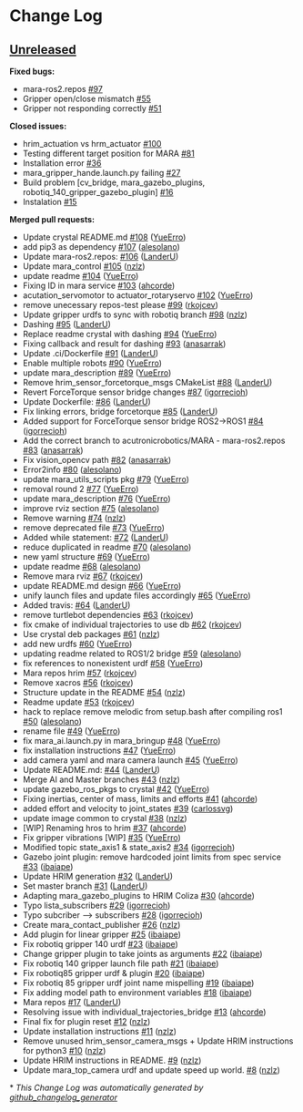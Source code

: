 # Change Log

## [Unreleased](https://github.com/acutronicrobotics/mara/tree/HEAD)

**Fixed bugs:**

- mara-ros2.repos [\#97](https://github.com/AcutronicRobotics/MARA/issues/97)
- Gripper open/close mismatch [\#55](https://github.com/AcutronicRobotics/MARA/issues/55)
- Gripper not responding correctly [\#51](https://github.com/AcutronicRobotics/MARA/issues/51)

**Closed issues:**

- hrim\_actuation vs hrm\_actuator [\#100](https://github.com/AcutronicRobotics/MARA/issues/100)
- Testing different target position for MARA [\#81](https://github.com/AcutronicRobotics/MARA/issues/81)
- Installation error [\#36](https://github.com/AcutronicRobotics/MARA/issues/36)
- mara\_gripper\_hande.launch.py failing [\#27](https://github.com/AcutronicRobotics/MARA/issues/27)
- Build problem \[cv\_bridge,  mara\_gazebo\_plugins, robotiq\_140\_gripper\_gazebo\_plugin\] [\#16](https://github.com/AcutronicRobotics/MARA/issues/16)
- Instalation [\#15](https://github.com/AcutronicRobotics/MARA/issues/15)

**Merged pull requests:**

- Update crystal README.md [\#108](https://github.com/AcutronicRobotics/MARA/pull/108) ([YueErro](https://github.com/YueErro))
- add pip3 as dependency [\#107](https://github.com/AcutronicRobotics/MARA/pull/107) ([alesolano](https://github.com/alesolano))
- Update mara-ros2.repos: [\#106](https://github.com/AcutronicRobotics/MARA/pull/106) ([LanderU](https://github.com/LanderU))
- Update mara\_control [\#105](https://github.com/AcutronicRobotics/MARA/pull/105) ([nzlz](https://github.com/nzlz))
- update readme [\#104](https://github.com/AcutronicRobotics/MARA/pull/104) ([YueErro](https://github.com/YueErro))
- Fixing ID in mara service [\#103](https://github.com/AcutronicRobotics/MARA/pull/103) ([ahcorde](https://github.com/ahcorde))
- acutation\_servomotor to actuator\_rotaryservo [\#102](https://github.com/AcutronicRobotics/MARA/pull/102) ([YueErro](https://github.com/YueErro))
- remove unecessary repos-test please [\#99](https://github.com/AcutronicRobotics/MARA/pull/99) ([rkojcev](https://github.com/rkojcev))
- Update gripper urdfs to sync with robotiq branch [\#98](https://github.com/AcutronicRobotics/MARA/pull/98) ([nzlz](https://github.com/nzlz))
- Dashing [\#95](https://github.com/AcutronicRobotics/MARA/pull/95) ([LanderU](https://github.com/LanderU))
- Replace readme crystal with dashing [\#94](https://github.com/AcutronicRobotics/MARA/pull/94) ([YueErro](https://github.com/YueErro))
- Fixing callback and result for dashing [\#93](https://github.com/AcutronicRobotics/MARA/pull/93) ([anasarrak](https://github.com/anasarrak))
- Update .ci/Dockerfile [\#91](https://github.com/AcutronicRobotics/MARA/pull/91) ([LanderU](https://github.com/LanderU))
- Enable multiple robots [\#90](https://github.com/AcutronicRobotics/MARA/pull/90) ([YueErro](https://github.com/YueErro))
- update mara\_description [\#89](https://github.com/AcutronicRobotics/MARA/pull/89) ([YueErro](https://github.com/YueErro))
- Remove hrim\_sensor\_forcetorque\_msgs CMakeList [\#88](https://github.com/AcutronicRobotics/MARA/pull/88) ([LanderU](https://github.com/LanderU))
- Revert ForceTorque sensor bridge changes [\#87](https://github.com/AcutronicRobotics/MARA/pull/87) ([igorrecioh](https://github.com/igorrecioh))
- Update Dockerfile: [\#86](https://github.com/AcutronicRobotics/MARA/pull/86) ([LanderU](https://github.com/LanderU))
- Fix linking errors, bridge forcetorque [\#85](https://github.com/AcutronicRobotics/MARA/pull/85) ([LanderU](https://github.com/LanderU))
- Added support for ForceTorque sensor bridge ROS2-\>ROS1 [\#84](https://github.com/AcutronicRobotics/MARA/pull/84) ([igorrecioh](https://github.com/igorrecioh))
- Add the correct branch to acutronicrobotics/MARA - mara-ros2.repos  [\#83](https://github.com/AcutronicRobotics/MARA/pull/83) ([anasarrak](https://github.com/anasarrak))
- Fix vision\_opencv path [\#82](https://github.com/AcutronicRobotics/MARA/pull/82) ([anasarrak](https://github.com/anasarrak))
- Error2info [\#80](https://github.com/AcutronicRobotics/MARA/pull/80) ([alesolano](https://github.com/alesolano))
- update mara\_utils\_scripts pkg [\#79](https://github.com/AcutronicRobotics/MARA/pull/79) ([YueErro](https://github.com/YueErro))
- removal round 2 [\#77](https://github.com/AcutronicRobotics/MARA/pull/77) ([YueErro](https://github.com/YueErro))
- update mara\_description [\#76](https://github.com/AcutronicRobotics/MARA/pull/76) ([YueErro](https://github.com/YueErro))
- improve rviz section [\#75](https://github.com/AcutronicRobotics/MARA/pull/75) ([alesolano](https://github.com/alesolano))
- Remove warning [\#74](https://github.com/AcutronicRobotics/MARA/pull/74) ([nzlz](https://github.com/nzlz))
- remove deprecated file [\#73](https://github.com/AcutronicRobotics/MARA/pull/73) ([YueErro](https://github.com/YueErro))
- Added while statement: [\#72](https://github.com/AcutronicRobotics/MARA/pull/72) ([LanderU](https://github.com/LanderU))
- reduce duplicated in readme [\#70](https://github.com/AcutronicRobotics/MARA/pull/70) ([alesolano](https://github.com/alesolano))
- new yaml structure [\#69](https://github.com/AcutronicRobotics/MARA/pull/69) ([YueErro](https://github.com/YueErro))
- update readme [\#68](https://github.com/AcutronicRobotics/MARA/pull/68) ([alesolano](https://github.com/alesolano))
- Remove mara rviz [\#67](https://github.com/AcutronicRobotics/MARA/pull/67) ([rkojcev](https://github.com/rkojcev))
- update README.md design [\#66](https://github.com/AcutronicRobotics/MARA/pull/66) ([YueErro](https://github.com/YueErro))
- unify launch files and update files accordingly [\#65](https://github.com/AcutronicRobotics/MARA/pull/65) ([YueErro](https://github.com/YueErro))
- Added travis: [\#64](https://github.com/AcutronicRobotics/MARA/pull/64) ([LanderU](https://github.com/LanderU))
- remove turtlebot dependencies [\#63](https://github.com/AcutronicRobotics/MARA/pull/63) ([rkojcev](https://github.com/rkojcev))
- fix cmake of individual trajectories to use db [\#62](https://github.com/AcutronicRobotics/MARA/pull/62) ([rkojcev](https://github.com/rkojcev))
- Use crystal deb packages [\#61](https://github.com/AcutronicRobotics/MARA/pull/61) ([nzlz](https://github.com/nzlz))
- add new urdfs [\#60](https://github.com/AcutronicRobotics/MARA/pull/60) ([YueErro](https://github.com/YueErro))
- updating readme related to ROS1/2 bridge [\#59](https://github.com/AcutronicRobotics/MARA/pull/59) ([alesolano](https://github.com/alesolano))
- fix references to nonexistent urdf [\#58](https://github.com/AcutronicRobotics/MARA/pull/58) ([YueErro](https://github.com/YueErro))
- Mara repos hrim [\#57](https://github.com/AcutronicRobotics/MARA/pull/57) ([rkojcev](https://github.com/rkojcev))
- Remove xacros [\#56](https://github.com/AcutronicRobotics/MARA/pull/56) ([rkojcev](https://github.com/rkojcev))
- Structure update in the README [\#54](https://github.com/AcutronicRobotics/MARA/pull/54) ([nzlz](https://github.com/nzlz))
- Readme update [\#53](https://github.com/AcutronicRobotics/MARA/pull/53) ([rkojcev](https://github.com/rkojcev))
- hack to replace remove melodic from setup.bash after compiling ros1 [\#50](https://github.com/AcutronicRobotics/MARA/pull/50) ([alesolano](https://github.com/alesolano))
- rename file [\#49](https://github.com/AcutronicRobotics/MARA/pull/49) ([YueErro](https://github.com/YueErro))
- fix mara\_ai.launch.py in mara\_bringup [\#48](https://github.com/AcutronicRobotics/MARA/pull/48) ([YueErro](https://github.com/YueErro))
- fix installation instructions [\#47](https://github.com/AcutronicRobotics/MARA/pull/47) ([YueErro](https://github.com/YueErro))
- add camera yaml and mara camera launch [\#45](https://github.com/AcutronicRobotics/MARA/pull/45) ([YueErro](https://github.com/YueErro))
- Update README.md: [\#44](https://github.com/AcutronicRobotics/MARA/pull/44) ([LanderU](https://github.com/LanderU))
- Merge AI and Master branches [\#43](https://github.com/AcutronicRobotics/MARA/pull/43) ([nzlz](https://github.com/nzlz))
- update gazebo\_ros\_pkgs to crystal [\#42](https://github.com/AcutronicRobotics/MARA/pull/42) ([YueErro](https://github.com/YueErro))
- Fixing inertias, center of mass, limits and efforts [\#41](https://github.com/AcutronicRobotics/MARA/pull/41) ([ahcorde](https://github.com/ahcorde))
- added effort and velocity to joint\_states [\#39](https://github.com/AcutronicRobotics/MARA/pull/39) ([carlossvg](https://github.com/carlossvg))
- update image common to crystal [\#38](https://github.com/AcutronicRobotics/MARA/pull/38) ([nzlz](https://github.com/nzlz))
- \[WIP\] Renaming hros to hrim [\#37](https://github.com/AcutronicRobotics/MARA/pull/37) ([ahcorde](https://github.com/ahcorde))
- Fix gripper vibrations \[WIP\] [\#35](https://github.com/AcutronicRobotics/MARA/pull/35) ([YueErro](https://github.com/YueErro))
- Modified topic state\_axis1 & state\_axis2 [\#34](https://github.com/AcutronicRobotics/MARA/pull/34) ([igorrecioh](https://github.com/igorrecioh))
- Gazebo joint plugin: remove hardcoded joint limits from spec service [\#33](https://github.com/AcutronicRobotics/MARA/pull/33) ([ibaiape](https://github.com/ibaiape))
- Update HRIM generation [\#32](https://github.com/AcutronicRobotics/MARA/pull/32) ([LanderU](https://github.com/LanderU))
- Set master branch [\#31](https://github.com/AcutronicRobotics/MARA/pull/31) ([LanderU](https://github.com/LanderU))
- Adapting mara\_gazebo\_plugins to HRIM Coliza [\#30](https://github.com/AcutronicRobotics/MARA/pull/30) ([ahcorde](https://github.com/ahcorde))
- Typo lista\_subscribers [\#29](https://github.com/AcutronicRobotics/MARA/pull/29) ([igorrecioh](https://github.com/igorrecioh))
- Typo subcriber --\> subscribers [\#28](https://github.com/AcutronicRobotics/MARA/pull/28) ([igorrecioh](https://github.com/igorrecioh))
- Create mara\_contact\_publisher [\#26](https://github.com/AcutronicRobotics/MARA/pull/26) ([nzlz](https://github.com/nzlz))
- Add plugin for linear gripper [\#25](https://github.com/AcutronicRobotics/MARA/pull/25) ([ibaiape](https://github.com/ibaiape))
- Fix robotiq gripper 140 urdf [\#23](https://github.com/AcutronicRobotics/MARA/pull/23) ([ibaiape](https://github.com/ibaiape))
-  Change gripper plugin to take joints as arguments  [\#22](https://github.com/AcutronicRobotics/MARA/pull/22) ([ibaiape](https://github.com/ibaiape))
- Fix robotiq 140 gripper launch file path [\#21](https://github.com/AcutronicRobotics/MARA/pull/21) ([ibaiape](https://github.com/ibaiape))
- Fix robotiq85 gripper urdf & plugin [\#20](https://github.com/AcutronicRobotics/MARA/pull/20) ([ibaiape](https://github.com/ibaiape))
- Fix robotiq 85 gripper urdf joint name mispelling [\#19](https://github.com/AcutronicRobotics/MARA/pull/19) ([ibaiape](https://github.com/ibaiape))
- Fix adding model path to environment variables [\#18](https://github.com/AcutronicRobotics/MARA/pull/18) ([ibaiape](https://github.com/ibaiape))
- Mara repos [\#17](https://github.com/AcutronicRobotics/MARA/pull/17) ([LanderU](https://github.com/LanderU))
- Resolving issue with individual\_trajectories\_bridge [\#13](https://github.com/AcutronicRobotics/MARA/pull/13) ([ahcorde](https://github.com/ahcorde))
- Final fix for plugin reset [\#12](https://github.com/AcutronicRobotics/MARA/pull/12) ([nzlz](https://github.com/nzlz))
- Update installation instructions [\#11](https://github.com/AcutronicRobotics/MARA/pull/11) ([nzlz](https://github.com/nzlz))
- Remove unused hrim\_sensor\_camera\_msgs +  Update HRIM instructions for python3 [\#10](https://github.com/AcutronicRobotics/MARA/pull/10) ([nzlz](https://github.com/nzlz))
- Update HRIM instructions in README. [\#9](https://github.com/AcutronicRobotics/MARA/pull/9) ([nzlz](https://github.com/nzlz))
- Update mara\_top\_camera urdf and update speed up world. [\#8](https://github.com/AcutronicRobotics/MARA/pull/8) ([nzlz](https://github.com/nzlz))



\* *This Change Log was automatically generated by [github_changelog_generator](https://github.com/skywinder/Github-Changelog-Generator)*
